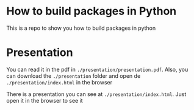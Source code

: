 # How to build packages in Python

This is a repo to show you how to build packages in python

# Presentation

You can read it in the pdf in `./presentation/presentation.pdf`. Also, you can
download the `./presentation` folder and open de `./presentation/index.html` in
the browser

There is a presentation you can see at `./presentation/index.html`. Just open
it in the browser to see it

